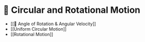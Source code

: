 # 🦽 Circular and Rotational Motion
* [[🚆  Angle of Rotation & Angular Velocity]]
* [[Uniform Circular Motion]]
* [[Rotational Motion]]